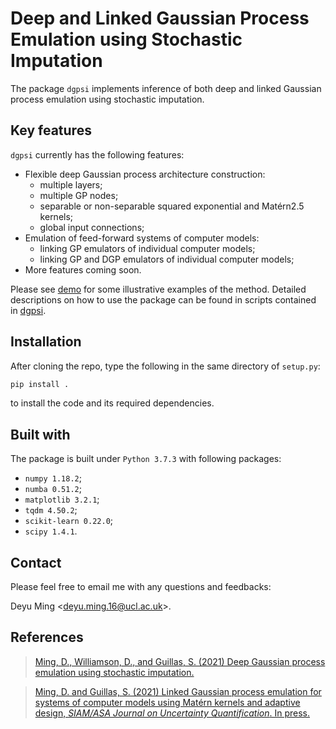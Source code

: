 # Deep and Linked Gaussian Process Emulation using Stochastic Imputation
The package `dgpsi` implements inference of both deep and linked Gaussian process emulation using stochastic imputation. 

## Key features
`dgpsi` currently has the following features:

* Flexible deep Gaussian process architecture construction: 
    - multiple layers;
    - multiple GP nodes;
    - separable or non-separable squared exponential and Mat&eacute;rn2.5 kernels;
    - global input connections;
* Emulation of feed-forward systems of computer models:
    - linking GP emulators of individual computer models;
    - linking GP and DGP emulators of individual computer models;
* More features coming soon.

Please see [demo](demo/) for some illustrative examples of the method. Detailed descriptions on how to use the package can be found in scripts contained in [dgpsi](dgpsi/).

## Installation
After cloning the repo, type the following in the same directory of `setup.py`:

```bash
pip install .
```

to install the code and its required dependencies.

## Built with
The package is built under `Python 3.7.3` with following packages:
* `numpy 1.18.2`;
* `numba 0.51.2`;
* `matplotlib 3.2.1`;
* `tqdm 4.50.2`;
* `scikit-learn 0.22.0`;
* `scipy 1.4.1`.

## Contact
Please feel free to email me with any questions and feedbacks: 

Deyu Ming <[deyu.ming.16@ucl.ac.uk](mailto:deyu.ming.16@ucl.ac.uk)>.

## References
> [Ming, D., Williamson, D., and Guillas, S. (2021) Deep Gaussian process emulation using stochastic imputation.](https://arxiv.org/abs/2107.01590)

> [Ming, D. and Guillas, S. (2021) Linked Gaussian process emulation for systems of computer models using Mat&eacute;rn kernels and adaptive design, <i>SIAM/ASA Journal on Uncertainty Quantification</i>. In press.](https://arxiv.org/abs/1912.09468)
